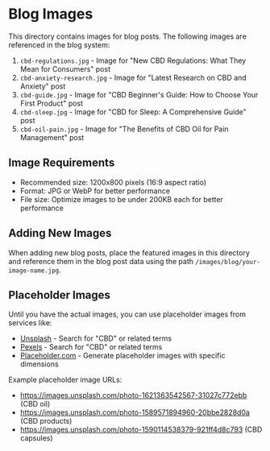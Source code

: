 # Blog Images

This directory contains images for blog posts. The following images are referenced in the blog system:

1. `cbd-regulations.jpg` - Image for "New CBD Regulations: What They Mean for Consumers" post
2. `cbd-anxiety-research.jpg` - Image for "Latest Research on CBD and Anxiety" post
3. `cbd-guide.jpg` - Image for "CBD Beginner's Guide: How to Choose Your First Product" post
4. `cbd-sleep.jpg` - Image for "CBD for Sleep: A Comprehensive Guide" post
5. `cbd-oil-pain.jpg` - Image for "The Benefits of CBD Oil for Pain Management" post

## Image Requirements

- Recommended size: 1200x800 pixels (16:9 aspect ratio)
- Format: JPG or WebP for better performance
- File size: Optimize images to be under 200KB each for better performance

## Adding New Images

When adding new blog posts, place the featured images in this directory and reference them in the blog post data using the path `/images/blog/your-image-name.jpg`.

## Placeholder Images

Until you have the actual images, you can use placeholder images from services like:

- [Unsplash](https://unsplash.com/s/photos/cbd) - Search for "CBD" or related terms
- [Pexels](https://www.pexels.com/search/cbd/) - Search for "CBD" or related terms
- [Placeholder.com](https://placeholder.com/) - Generate placeholder images with specific dimensions

Example placeholder image URLs:
- https://images.unsplash.com/photo-1621363542567-31027c772ebb (CBD oil)
- https://images.unsplash.com/photo-1589571894960-20bbe2828d0a (CBD products)
- https://images.unsplash.com/photo-1590114538379-921ff4d8c793 (CBD capsules)
